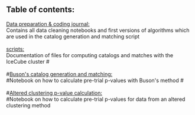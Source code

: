 ## Table of contents:
<ins> Data preparation & coding journal: </ins> <br />
Contains all data cleaning notebooks and first versions of algorithms which are used in the catalog generation and matching script
<br /> <br />
<ins>scripts: </ins> <br />
Documentation of files for computing catalogs and matches with the IceCube cluster
#<br /> <br />
#<ins>Buson's catalog generation and matching: </ins> <br />
#Notebook on how to calculate pre-trial p-values with Buson's method
#<br /> <br />
#<ins>Altered clustering p-value calculation: </ins> <br />
#Notebook on how to calculate pre-trial p-values for data from an altered clustering method
